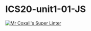 # ICS20-unit1-01-JS

[![Mr Coxall's Super Linter](https://github.com/sophie-nguyen-0/ICS20-unit1-01-JS/workflows/Mr%20Coxall's%20Super%20Linter/badge.svg)](https://github.com/sophie-nguyen-0/ICS20-unit1-01-JS/actions/)
